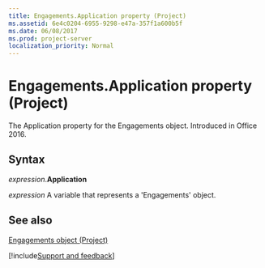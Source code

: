 ```yaml
---
title: Engagements.Application property (Project)
ms.assetid: 6e4c0204-6955-9298-e47a-357f1a600b5f
ms.date: 06/08/2017
ms.prod: project-server
localization_priority: Normal
---
```



# Engagements.Application property (Project)

The Application property for the Engagements object. Introduced in Office 2016.


## Syntax

_expression_.**Application**

_expression_ A variable that represents a 'Engagements' object.


## See also


[Engagements object (Project)](Project.engagements.md)

[!include[Support and feedback](~/includes/feedback-boilerplate.md)]